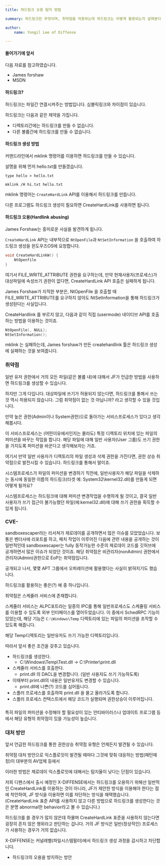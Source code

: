 ```yaml
---
title: 하드링크 오용 탐지 방법

summary: 하드링크란 무엇이며, 취약점을 악용하는데 하드링크는 어떻게 활용되는지 살펴본다.

author: 
    name: Yongil Lee of Diffense

---
```


#### 들어가기에 앞서

다음 자료를 참고하였습니다.

* James forshaw
* MSDN


#### 하드링크?

하드링크는 파일간 연결시켜주는 방법입니다.
심볼릭링크와 차이점이 있습니다.

하드링크는 다음과 같은 제약을 가집니다.

* 디렉토리간에는 하드링크를 만들 수 없습니다.
* 다른 볼륨간에 하드링크를 만들 수 없습니다.

#### 하드링크 생성 방법

커맨드라인에서 mklink 명령어를 이용하면 하드링크를 만들 수 있습니다.

설명을 위해 먼저 hello.txt를 만들겠습니다.

```
type hello > hello.txt
```


```
mklink /H hi.txt hello.txt
```

mklink 명령어는 `CreateHardLink` API를 이용해서 하드링크를 만듭니다.

다른 프로그램도 하드링크 생성이 필요하면 CreateHardLink를 사용하면 됩니다.


#### 하드링크 오용(Hardlink abusing)

James Forshaw는 흥미로운 사실을 발견하게 됩니다.

`CreateHardLink` API는 내부적으로 `NtOpenFile`과 `NtSetInformation` 을 호출하여 하드링크 생성을 윈도우즈OS에 요청합니다.

```c
void CreateHardLinkW() {
    NtOpenfile
}
```

여기서 FILE_WRITE_ATTRIBUTE 권한을 요구하는데, 만약 현재사용자(프로세스)가 대상파일에 속성쓰기 권한이 없다면, CreateHardLink API 호출은 실패하게 됩니다.

James Forshaw가 지적한 부분은, NtOpenFile 을 호출할 때 FILE_WRITE_ATTRIBUTE를 요구하지 않아도 NtSetInformation을 통해 하드링크가 생성된다는 사실입니다.

CreateHardlink 를 부르지 않고, 다음과 같이 직접 (usermode) 네이티브 API를 호출하는 방법을 이용하는 것이죠.

```c
NtOpenFile(, NULL);
NtSetInformation();
```

mklink 는 실패하는데, James forshaw가 만든 createhardlink 툴은 하드링크 생성에 실패하는 것을 보여줍니다.

### 취약점

일반 유저 권한에서 거의 모든 파일(같은 볼륨 내)에 대해서 JF가 언급한 방법을 사용하면 하드링크를 생성할 수 있습니다.

하지만 그게 다입니다. 대상파일에 쓰기가 허용되지 않는다면, 하드링크를 통해서 쓰는 것 역시 허용되지 않습니다. 그럼 취약점이 없는 것 아닙니까? 라고 생각할 수 있을 것입니다.

만약 높은 권한(Admin이나 System권한)으로 돌아가는 서비스프로세스가 있다고 생각해봅시다.

이 서비스프로세스는 (어떤이유에서인지는 몰라도) 특정 디렉토리 위치에 있는 파일의 퍼미션을 바꾸는 작업을 합니다. 해당 파일에 대해 일반 사용자(User 그룹)도 쓰기 권한을 가지도록 퍼미션을 바꾼다고 생각해보자는 거죠. 

여기서 만약 일반 사용자가 디렉토리의 파일 생성과 삭제 권한을 가진다면, 권한 상승 취약점으로 발전시킬 수 있습니다. 하드링크를 통해서 말이죠. 

시스템프로세스가 파일의 퍼미션을 변경하기 직전에, 일반사용자가 해당 파일을 삭제하는 동시에 동일한 이름의 하드링크(타겟 예: System32\kernel32.dll)를 만들게 되면 어떻게 될까요?

시스템프로세스는 하드링크에 대해 퍼미션 변경작업을 수행하게 될 것이고, 결국 일반 사용자가 쓰기 접근이 불가능했던 파일(에:kernel32.dll)에 대해 쓰기 권한을 획득할 수 있게 됩니다.

### CVE-

sandboxescaper라는 리서쳐가 제로데이를 공개하면서 많은 이슈를 모았었습니다. 보통은 벤더사에 리포트를 하고, 패치 작업이 이루어진 다음에 관련 내용을 공개하는 것이 일반적인데 sandboxescaper는 fully 동작가능한 수준의 제로데이 코드를 깃허브에 공개하면서 많은 이슈가 되었던 것이죠. 해당 취약점은 비관리자(nonAdmin) 권한에서 관리자(Admin)권한으로 EoP는 취약점입니다. 

공개되고 나서, 몇몇 APT 그룹에서 오퍼레이션에 활용했다는 사실이 밝혀지기도 했습니다.

하드링크를 활용하는 좋은(?) 예 중 하나입니다.

취약점은 스케쥴러 서비스에 존재합니다.

스케쥴러 서비스는 ALPC포트라는 일종의 IPC를 통해 일반프로세스도 스케쥴링 서비스를 이용할 수 있도록 외부 인터페이스를 열어두었습니다. 이 중에서 SchedRPC 기능이 있었는데, 해당 기능은 `C:\Windows\Temp` 디렉토리에 있는 파일의 퍼미션을 조작할 수 있도록 해줍니다. 

해당 Temp디렉토리는 일반유저도 쓰기 가능한 디렉토리입니다. 

따라서 앞서 좋은 조건을 갖추고 있습니다.

* 하드링크를 생성한다.
  * C:\Windows\Temp\Test.dll -> C:\Printer\print.dll
* 스케쥴러 서비스를 호출한다.
    * print.dll 의 DACL을 변경합니다. (일반 사용자도 쓰기 가능하도록)
* 이때부터 print.dll의 내용은 일반유저도 변경할 수 있습니다.
    * print.dll에 나쁜(?) 코드를 심어둡니다.
* 스풀러 프로세스를 호출하여 print.dll 을 물고 올라가도록 합니다.
* 스풀러 프로세스 컨텍스트에서 해당 코드가 실행되며 권한상승이 이루어집니다.


### 

특히 파일의 퍼미션을 수정해야 할 필요성이 있는 안티바이러스나 업데이트 프로그램 등에서 해당 유형의 취약점이 있을 가능성이 높습니다.

### 대처 방안

앞서 언급한 하드링크를 통한 권한상승 취약점 유형은 언제든지 발견될 수 있습니다. 

취약점 대처 방안으로 익스플로잇이 발견될 때마다 그것에 맞춰 대응하는 방법(패턴매칭)이 대부분의 AV업체 등에서 

이러한 방법은 제로데이 익스플로잇에 대해서는 탐지율이 낮다는 단점이 있습니다.

저희 디펜스에서 출시 예정인 X-DIFFENSE에서는 하드링크를 오용하기 위해선 일반적인 CreateHardLink를 이용하는 것이 아니라, JF가 제안한 방식을 이용해야 한다는 점에 착안하여, JF 방식을 이용하면 이를 차단하는 방식을 채택했습니다. (CreateHardLink 표준 API를 사용하지 않고 다른 방법으로 하드링크를 생성한다는 것은 분명 abnormal한 behavior라고 볼 수 있습니다.)


하드링크를 쓸 경우가 많지 않은데 하물며 CreateHardLink 표준을 사용하지 않는다면 굉장히 흔치 않은 행위라고 판단하는 겁니다. 거의 JF 방식은 일반(정상적인) 프로세스가 사용하는 경우가 거의 없습니다.

X-DIFFENSE는 커널레벨(파일시스템필터)에서 하드링크 생성 과정을 감시하고 차단합니다. 

* 하드링크의 오용을 방지하는 방안
















